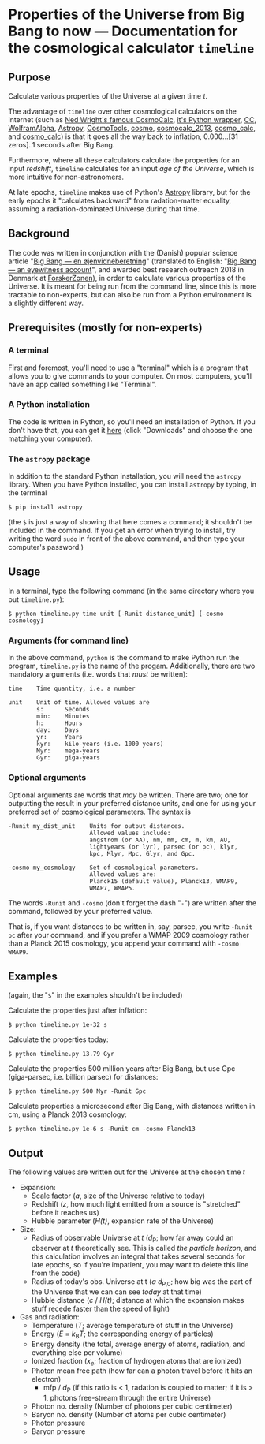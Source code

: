 # Properties of the Universe from Big Bang to now &mdash; Documentation for the cosmological calculator `timeline`
  
## Purpose

Calculate various properties of the Universe at a given time *t*.

The advantage of `timeline` over other cosmological calculators on the internet (such as
[Ned Wright's famous CosmoCalc](http://www.astro.ucla.edu/~wright/CosmoCalc.html),
[it's Python wrapper](http://cxc.harvard.edu/contrib/cosmocalc/),
[CC](https://home.fnal.gov/~gnedin/cc/),
[WolframAlpha](https://www.wolframalpha.com),
[Astropy](http://www.astropy.org),
[CosmoTools](http://www.bo.astro.it/~cappi/cosmotools),
[cosmo](http://faraday.uwyo.edu/~chip/misc/Cosmo2/cosmo.cgi),
[cosmocalc_2013](http://www.einsteins-theory-of-relativity-4engineers.com/cosmocalc_2013.htm),
[cosmo_calc](http://www.oa-roma.inaf.it/zappacosta/cosmo_calc.html), and
[cosmo_calc](http://srini.ph.unimelb.edu.au/cosmo_calc.php))
is that it goes all the way back to inflation, 0.000...[31 zeros]..1 seconds after Big Bang.

Furthermore, where all these calculators calculate the properties for an input *redshift*, `timeline` calculates for an input *age of the Universe*, which is more intuitive for non-astronomers.

At late epochs, `timeline` makes use of Python's [Astropy](http://www.astropy.org) library, but for the early epochs it "calculates backward" from radation-matter equality, assuming a radiation-dominated Universe during that time.


## Background

The code was written in conjunction with the (Danish) popular science article "[Big Bang &mdash; en øjenvidneberetning](https://videnskab.dk/naturvidenskab/big-bang-en-oejenvidneberetning)" (translated to English: "[Big Bang &mdash; an eyewitness account](http://sciencenordic.com/big-bang-–-eyewitness-account)", and awarded best research outreach 2018 in Denmark at [ForskerZonen](https://videnskab.dk/forskerzonen)), in order to calculate various properties of the Universe. It is meant for being run from the command line, since this is more tractable to non-experts, but can also be run from a Python environment is a slightly different way.

## Prerequisites (mostly for non-experts)

### A terminal
First and foremost, you'll need to use a "terminal" which is a program that allows you to give commands to your computer. On most computers, you'll have an app called something like "Terminal".

### A Python installation
The code is written in Python, so you'll need an installation of Python. If you don't have that, you can get it [here](https://www.python.org) (click "Downloads" and choose the one matching your computer).

### The `astropy` package
In addition to the standard Python installation, you will need the `astropy` library.  When you have Python installed, you can install `astropy` by typing, in the terminal

```
$ pip install astropy
```
(the `$` is just a way of showing that here comes a command; it shouldn't be included in the command. If you get an error when trying to install, try writing the word `sudo` in front of the above command, and then type your computer's password.)

<!-- ## Usage from the command line: -->

## Usage

In a terminal, type the following command (in the same directory where you put `timeline.py`):

    $ python timeline.py time unit [-Runit distance_unit] [-cosmo cosmology]

### Arguments (for command line)

In the above command, `python` is the command to make Python run the program, `timeline.py` is the name of the progam. Additionally, there are two mandatory arguments (i.e. words that *must* be written):

    time    Time quantity, i.e. a number

    unit    Unit of time. Allowed values are
            s:      Seconds
            min:    Minutes
            h:      Hours
            day:    Days
            yr:     Years
            kyr:    kilo-years (i.e. 1000 years)
            Myr:    mega-years
            Gyr:    giga-years

### Optional arguments

Optional arguments are words that *may* be written. There are two; one for outputting the result in your preferred distance units, and one for using your preferred set of cosmological parameters. The syntax is

    -Runit my_dist_unit    Units for output distances.
                           Allowed values include:
                           angstrom (or AA), nm, mm, cm, m, km, AU,
                           lightyears (or lyr), parsec (or pc), klyr,
                           kpc, Mlyr, Mpc, Glyr, and Gpc.

    -cosmo my_cosmology    Set of cosmological parameters.
                           Allowed values are:
                           Planck15 (default value), Planck13, WMAP9,
                           WMAP7, WMAP5.

The words `-Runit` and `-cosmo` (don't forget the dash "`-`") are written after the command, followed by your preferred value.

That is, if you want distances to be written in, say, parsec, you write `-Runit pc` after your command, and if you prefer a WMAP 2009 cosmology rather than a Planck 2015 cosmology, you append your command with `-cosmo WMAP9`.



## Examples

(again, the "`$`" in the examples shouldn't be included)

Calculate the properties just after inflation:

    $ python timeline.py 1e-32 s

Calculate the properties today:

    $ python timeline.py 13.79 Gyr

Calculate the properties 500 million years after Big Bang, but use Gpc
(giga-parsec, i.e. billion parsec) for distances:

    $ python timeline.py 500 Myr -Runit Gpc

Calculate properties a microsecond after Big Bang, with distances written in
cm, using a Planck 2013 cosmology:

    $ python timeline.py 1e-6 s -Runit cm -cosmo Planck13

<!--

## Usage from a Python environment

Instead of typing the command directly in the terminal, you can give the
command 

    $ python

to start a "Python interpreter". Now you're "inside" Python. Here you should
first give the commands 

    >>> from astropy import units as u
    >>> import timeline

where now the "`>>>`" shouldn't be included.

The general syntax for running the code is

    >>> timeline.uniProp(time*unit [,Runit=my_dist_unit] [cosmo=my_cosmology])

and the four examples above can then be executed with

`>>> timeline.uniProp(1e-32*u.s)`

`>>> timeline.uniProp(13.79*u.Gyr)`

`>>> timeline.uniProp(500*u.Myr, Runit=u.Gpc)`

and

    >>> from astropy.cosmology import Planck15
    >>> timeline.uniProp(1e-6*u.s, Runit=u.cm, cosmo=Planck13)`

-->


## Output

The following values are written out for the Universe at the chosen time *t*

* Expansion:
  - Scale factor (*a*, size of the Universe relative to today)
  - Redshift (*z*, how much light emitted from a source is "stretched" before it reaches us)
  - Hubble parameter (*H(t)*, expansion rate of the Universe)
* Size:
  - Radius of observable Universe at *t* (*d*<sub>P</sub>; how far away could an
    observer at *t* theoretically see. This is called *the particle horizon*,
    and this calculation involves an integral that takes several seconds for
    late epochs, so if you're impatient, you may want to delete this line from
    the code)
  - Radius of today's obs. Universe at t (*a d*<sub>P,0</sub>; how big was the
    part of the Universe that we can can see *today* at that time)
  - Hubble distance (*c* / *H(t)*; distance at which the expansion makes stuff
    recede faster than the speed of light)
* Gas and radiation:
  - Temperature (*T*; average temperature of stuff in the Universe)
  - Energy (*E* = *k*<sub>B</sub>*T*; the corresponding energy of particles)
  - Energy density (the total, average energy of atoms, radiation, and everything
    else per volume)
  - Ionized fraction (*x<sub>e</sub>*; fraction of hydrogen atoms that are ionized)
  - Photon mean free path (how far can a photon travel before it hits an electron)
	  - mfp / *d*<sub>P</sub> (if this ratio is < 1, radation is coupled to matter; if it is > 1, photons free-stream through the entire Universe)
  - Photon no. density (Number of photons per cubic centimeter)
  - Baryon no. density (Number of atoms per cubic centimeter)
  - Photon pressure
  - Baryon pressure
